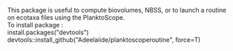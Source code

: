 This package is useful to compute biovolumes, NBSS, or to launch a routine on ecotaxa files using the PlanktoScope. </br>
To install package : </br>
install.packages("devtools") </br>
devtools::install_github("Adeelaiide/planktoscoperoutine", force=T) </br>
